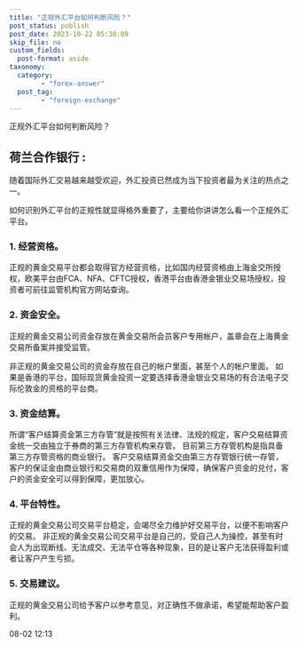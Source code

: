 ```yaml
---
title: "正规外汇平台如何判断风险？"
post_status: publish
post_date: 2023-10-22 05:30:09
skip_file: no
custom_fields: 
  post-format: aside
taxonomy:
  category:
        - "forex-answer"
  post_tag:
        - "foreign-exchange"
---
```


正规外汇平台如何判断风险？

## 荷兰合作银行 :

随着国际外汇交易越来越受欢迎，外汇投资已然成为当下投资者最为关注的热点之一。

如何识别外汇平台的正规性就显得格外重要了，主要给你讲讲怎么看一个正规外汇平台。

### 1. 经营资格。

正规的黄金交易平台都会取得官方经营资格，比如国内经营资格由上海金交所授权，欧美平台由FCA、NFA、CFTC授权，香港平台由香港金银业交易场授权，投资者可前往监管机构官方网站查询。

### 2. 资金安全。

正规的黄金交易公司资金存放在黄金交易所会员客户专用帐户，盖章会在上海黄金交易所备案并接受监管。

非正规的黄金交易公司的资金存放在自己的帐户里面，甚至个人的帐户里面。 如果是香港的平台，国际现货黄金投资一定要选择香港金银业交易场的有合法电子交际伦敦金的资格的平台商。

### 3. 资金结算。

所谓“客户结算资金第三方存管”就是按照有关法律、法规的规定，客户交易结算资金统一交由独立于券商的第三方存管机构来存管。 目前第三方存管机构是指具备第三方存管资格的商业银行。 客户交易结算资金交由第三方存管银行统一存管，客户的保证金由商业银行和交易商的双重信用作为保障，确保客户资金的兑付，客户的资金安全可以得到保障，更加放心。

### 4. 平台特性。

正规的黄金交易公司交易平台稳定，会竭尽全力维护好交易平台，以便不影响客户的交易。 非正规的黄金交易公司交易平台是自己的，受自己人为操控，甚至有时会人为出现断线、无法成交、无法平仓等各种现象，目的是让客户无法获得盈利或者让客户产生亏损。

### 5. 交易建议。

正规的黄金交易公司给予客户以参考意见，对正确性不做承诺，希望能帮助客户盈利。

08-02 12:13
